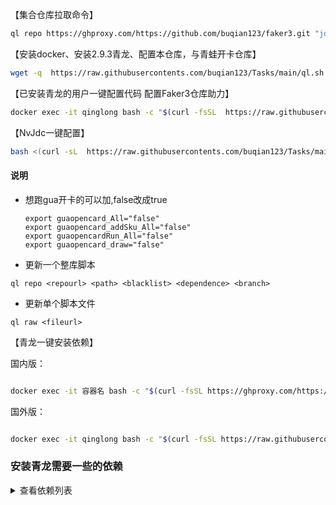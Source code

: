 

【集合仓库拉取命令】
``` bash
ql repo https://ghproxy.com/https://github.com/buqian123/faker3.git "jd_|jx_|gua_|jddj_|getJDCookie" "activity|backUp" "^jd[^_]|USER|function|utils|sendnotify|ZooFaker_Necklace.js|JDJRValidator_|sign_graphics_validate|ql"
```



【安装docker、安装2.9.3青龙、配置本仓库，与青蛙开卡仓库】

```bash
wget -q  https://raw.githubusercontents.com/buqian123/Tasks/main/ql.sh -O ql.sh && bash ql.sh
```


【已安装青龙的用户一键配置代码 配置Faker3仓库助力】

```bash
docker exec -it qinglong bash -c "$(curl -fsSL  https://raw.githubusercontents.com/buqian123/Tasks/main/1customCDN.sh)"
```



【NvJdc一键配置】

```bash
bash <(curl -sL  https://raw.githubusercontents.com/buqian123/Tasks/main/onekey-install-nvjdc.sh)
```


#### 说明



* 想跑gua开卡的可以加,false改成true
    ```
    export guaopencard_All="false"
    export guaopencard_addSku_All="false"
    export guaopencardRun_All="false"
    export guaopencard_draw="false"
    ```


 - 更新一个整库脚本
 ```
 ql repo <repourl> <path> <blacklist> <dependence> <branch>
 ```

 - 更新单个脚本文件
 ```
 ql raw <fileurl>
 ```
【青龙一键安装依赖】

国内版：


```bash

docker exec -it 容器名 bash -c "$(curl -fsSL https://ghproxy.com/https://raw.githubusercontent.com/buqian123/Tasks/main/QLOneKeyDependency.sh | sh)"

```





国外版：

```bash

docker exec -it qinglong bash -c "$(curl -fsSL https://raw.githubusercontents.com/buqian123/Tasks/main/QLOneKeyDependency.sh | sh)"

```

### 安装青龙需要一些的依赖
<details>
<summary>查看依赖列表</summary>


* 最新青龙支持安装依赖需要啥依赖，去依赖管理添加即可，简单方便
* 遇到Cannot find module 'xxxxxx'报错就进入青龙容器
* docker exec -it QL(自己容器名) bash
* pnpm install xxxxx(报错中引号里的复制过来)

 

 安装青龙的一些依赖，按需求安装
* docker exec -it qinglong(自己容器名) bash -c "npm install -g typescript"

* docker exec -it qinglong bash -c "npm install axios date-fns"

* docker exec -it qinglong bash -c "npm install crypto -g"

* docker exec -it qinglong bash -c "npm install png-js"

* docker exec -it qinglong bash -c "npm install -g npm"

* docker exec -it qinglong bash -c "pnpm i png-js"

* docker exec -it qinglong bash -c "pip3 install requests"

* docker exec -it qinglong bash -c "apk add --no-cache build-base g++ cairo-dev pango-dev giflib-dev && cd scripts && npm install canvas --build-from-source"

* docker exec -it qinglong bash -c "apk add python3 zlib-dev gcc jpeg-dev python3-dev musl-dev freetype-dev"

* docker exec -it qinglong bash -c "cd /ql/scripts/ && apk add --no-cache build-base g++ cairo-dev pango-dev giflib-dev && npm i && npm i -S ts-node typescript @types/node date-fns axios png-js canvas --build-from-source"

或者

* npm install -g png-js
* npm install -g date-fns
* npm install -g axios
* npm install -g crypto-js
* npm install -g ts-md5
* npm install -g tslib
* npm install -g @types/node
* npm install -g requests

</details>








